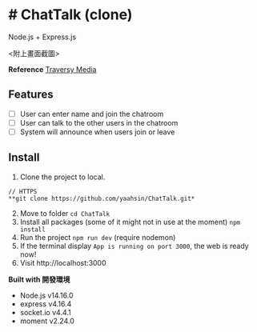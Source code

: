 # # ChatTalk (clone)

Node.js + Express.js

<附上畫面截圖>

**Reference**
[Traversy Media](https://www.youtube.com/watch?v=jD7FnbI76Hg)

## Features
>
- [ ] User can enter name and join the chatroom
- [ ] User can talk to the other users in the chatroom 
- [ ] System will announce when users join or leave

## Install
1. Clone the project to local.
```shell
// HTTPS
**git clone https://github.com/yaahsin/ChatTalk.git*
```
2. Move to folder
`cd ChatTalk`
3. Install all packages (some of it might not  in use at the moment)
`npm install` 
4. Run the project `npm run dev`  (require nodemon)
5. If the terminal display `App is running on port 3000`, the web is ready now!
6. Visit  http://localhost:3000 


**Built with 開發環境**

- Node.js v14.16.0
- express v4.16.4
- socket.io v4.4.1
- moment v2.24.0